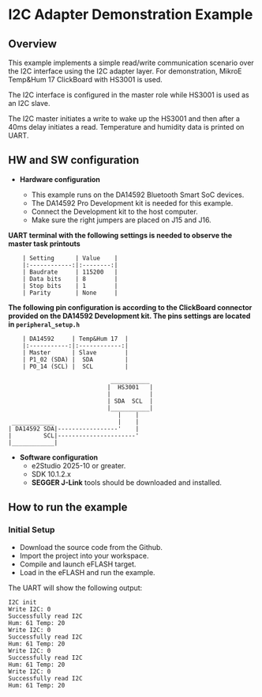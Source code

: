 I2C Adapter Demonstration Example
=================================

## Overview

This example implements a simple read/write communication scenario over 
the I2C interface using the I2C adapter layer. For demonstration, MikroE Temp&Hum 17 ClickBoard with HS3001 is used.

The I2C interface is configured in the master role while HS3001 is used as an I2C slave.

The I2C master initiates a write to wake up the HS3001 and then after a 40ms delay initiates a read.
Temperature and humidity data is printed on UART.

## HW and SW configuration
* **Hardware configuration**

    - This example runs on the DA14592 Bluetooth Smart SoC devices.
    - The DA14592 Pro Development kit is needed for this example.
    - Connect the Development kit to the host computer.
    - Make sure the right jumpers are placed on J15 and J16.

**UART terminal with the following settings is needed to observe the master task printouts**

        | Setting      | Value    |
        |:------------:|:--------:|
        | Baudrate     | 115200   |
        | Data bits    | 8        |
        | Stop bits    | 1        |
        | Parity       | None     |

**The following pin configuration is according to the ClickBoard connector provided on the DA14592 Development kit. The pins settings are located in `peripheral_setup.h`**

        | DA14592     | Temp&Hum 17  |
        |:-----------:|:------------:|
        | Master      | Slave        |
        | P1_02 (SDA) |  SDA         |
        | P0_14 (SCL) |  SCL         |

                                 ___________
                                |  HS3001   |
                                |           |
                                | SDA  SCL  |
                                |___________|     
                                   |    |                       
     ____________                  |    |           
    | DA14592 SDA|-----------------'    |
    |         SCL|----------------------'
    |____________|                                     

* **Software configuration**
  - e2Studio 2025-10  or greater.
  - SDK 10.1.2.x
  - **SEGGER J-Link** tools should be downloaded and installed.

## How to run the example

### Initial Setup

- Download the source code from the Github.
- Import the project into your workspace.
- Compile and launch eFLASH target.
- Load in the eFLASH and run the example.

The UART will show the following output:

	I2C init 
	Write I2C: 0 
	Successfully read I2C 
	Hum: 61 Temp: 20 
	Write I2C: 0 
	Successfully read I2C 
	Hum: 61 Temp: 20 
	Write I2C: 0 
	Successfully read I2C 
	Hum: 61 Temp: 20 
	Write I2C: 0 
	Successfully read I2C 
	Hum: 61 Temp: 20 
